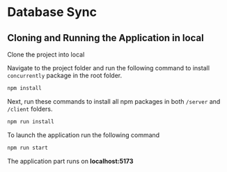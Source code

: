 # Database Sync

## Cloning and Running the Application in local

Clone the project into local

Navigate to the project folder and run the following command to install `concurrently` package in the root folder.
```bash
npm install
```

Next, run these commands to install all npm packages in both `/server` and `/client` folders. 
```bash
npm run install
```

To launch the application run the following command

```bash
npm run start
```

The application part runs on **localhost:5173**